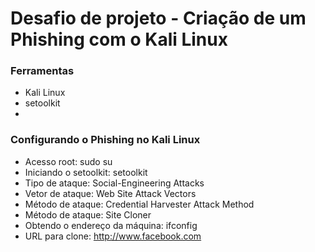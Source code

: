 # Desafio de projeto - Criação de um Phishing com o Kali Linux #

### Ferramentas ###
- Kali Linux
- setoolkit
- 
### Configurando o Phishing no Kali Linux ###
- Acesso root: sudo su
- Iniciando o setoolkit: setoolkit
- Tipo de ataque: Social-Engineering Attacks
- Vetor de ataque: Web Site Attack Vectors
- Método de ataque: Credential Harvester Attack Method 
- Método de ataque: Site Cloner
- Obtendo o endereço da máquina: ifconfig
- URL para clone: http://www.facebook.com
